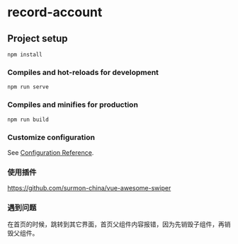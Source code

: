 # record-account

## Project setup
```
npm install
```

### Compiles and hot-reloads for development
```
npm run serve
```

### Compiles and minifies for production
```
npm run build
```

### Customize configuration
See [Configuration Reference](https://cli.vuejs.org/config/).


### 使用插件
https://github.com/surmon-china/vue-awesome-swiper

### 遇到问题
在首页的时候，跳转到其它界面，首页父组件内容报错，因为先销毁子组件，再销毁父组件。